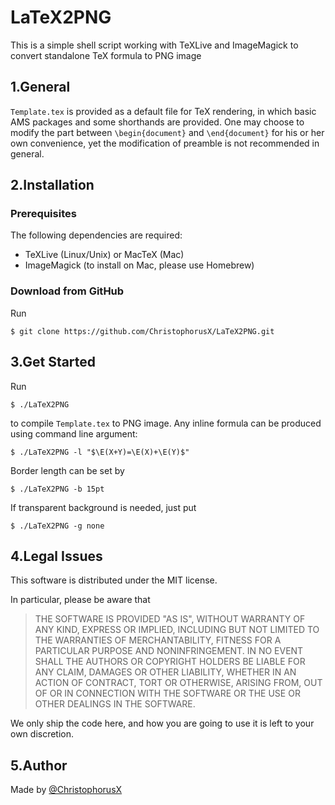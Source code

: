 # LaTeX2PNG
This is a simple shell script working with TeXLive and ImageMagick to convert standalone TeX formula to PNG image
## 1.General
`Template.tex` is provided as a default file for TeX rendering, in which basic AMS packages and some shorthands are provided. One may choose to modify the part between `\begin{document}` and `\end{document}` for his or her own convenience, yet the modification of preamble is not recommended in general.
## 2.Installation
### Prerequisites
The following dependencies are required:
- TeXLive (Linux/Unix) or MacTeX (Mac)
- ImageMagick (to install on Mac, please use Homebrew)

### Download from GitHub
Run

`$ git clone https://github.com/ChristophorusX/LaTeX2PNG.git`

## 3.Get Started
Run

`$ ./LaTeX2PNG`

to compile `Template.tex` to PNG image. Any inline formula can be produced using command line argument:

`$ ./LaTeX2PNG -l "$\E(X+Y)=\E(X)+\E(Y)$"`

Border length can be set by 

`$ ./LaTeX2PNG -b 15pt`

If transparent background is needed, just put

`$ ./LaTeX2PNG -g none`

## 4.Legal Issues
This software is distributed under the MIT license.

In particular, please be aware that
> THE SOFTWARE IS PROVIDED "AS IS", WITHOUT WARRANTY OF ANY KIND, EXPRESS OR IMPLIED, INCLUDING BUT NOT LIMITED TO THE WARRANTIES OF MERCHANTABILITY, FITNESS FOR A PARTICULAR PURPOSE AND NONINFRINGEMENT. IN NO EVENT SHALL THE AUTHORS OR COPYRIGHT HOLDERS BE LIABLE FOR ANY CLAIM, DAMAGES OR OTHER LIABILITY, WHETHER IN AN ACTION OF CONTRACT, TORT OR OTHERWISE, ARISING FROM, OUT OF OR IN CONNECTION WITH THE SOFTWARE OR THE USE OR OTHER DEALINGS IN THE SOFTWARE.

We only ship the code here, and how you are going to use it is left to your own discretion.

## 5.Author
Made by [@ChristophorusX](https://github.com/ChristophorusX)
